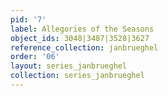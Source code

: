 ```yaml
---
pid: '7'
label: Allegories of the Seasons
object_ids: 3048|3487|3528|3627
reference_collection: janbrueghel
order: '06'
layout: series_janbrueghel
collection: series_janbrueghel
---
```

